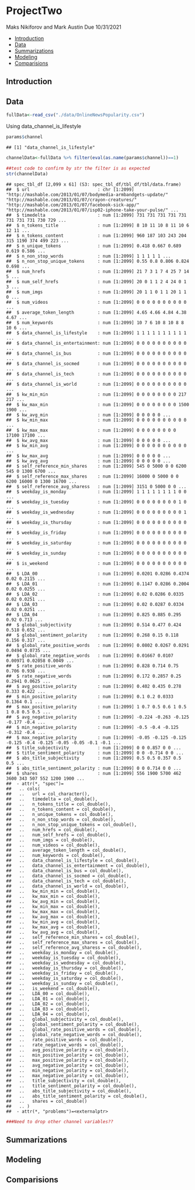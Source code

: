 ProjectTwo
================
Maks Nikiforov and Mark Austin
Due 10/31/2021

-   [Introduction](#introduction)
-   [Data](#data)
-   [Summarizations](#summarizations)
-   [Modeling](#modeling)
-   [Comparisions](#comparisions)

## Introduction

## Data

``` r
fullData<-read_csv("./data/OnlineNewsPopularity.csv")
```

Using data\_channel\_is\_lifestyle

``` r
params$channel
```

    ## [1] "data_channel_is_lifestyle"

``` r
channelData<-fullData %>% filter(eval(as.name(params$channel))==1) 

##test code to confirm by str the filter is as expected
str(channelData)
```

    ## spec_tbl_df [2,099 x 61] (S3: spec_tbl_df/tbl_df/tbl/data.frame)
    ##  $ url                          : chr [1:2099] "http://mashable.com/2013/01/07/bodymedia-armbandgets-update/" "http://mashable.com/2013/01/07/crayon-creatures/" "http://mashable.com/2013/01/07/facebook-sick-app/" "http://mashable.com/2013/01/07/isp02-iphone-take-your-pulse/" ...
    ##  $ timedelta                    : num [1:2099] 731 731 731 731 731 731 731 731 730 729 ...
    ##  $ n_tokens_title               : num [1:2099] 8 10 11 10 8 11 10 6 12 11 ...
    ##  $ n_tokens_content             : num [1:2099] 960 187 103 243 204 315 1190 374 499 223 ...
    ##  $ n_unique_tokens              : num [1:2099] 0.418 0.667 0.689 0.619 0.586 ...
    ##  $ n_non_stop_words             : num [1:2099] 1 1 1 1 1 ...
    ##  $ n_non_stop_unique_tokens     : num [1:2099] 0.55 0.8 0.806 0.824 0.698 ...
    ##  $ num_hrefs                    : num [1:2099] 21 7 3 1 7 4 25 7 14 5 ...
    ##  $ num_self_hrefs               : num [1:2099] 20 0 1 1 2 4 24 0 1 3 ...
    ##  $ num_imgs                     : num [1:2099] 20 1 1 0 1 1 20 1 1 0 ...
    ##  $ num_videos                   : num [1:2099] 0 0 0 0 0 0 0 0 0 0 ...
    ##  $ average_token_length         : num [1:2099] 4.65 4.66 4.84 4.38 4.67 ...
    ##  $ num_keywords                 : num [1:2099] 10 7 6 10 8 10 8 8 10 6 ...
    ##  $ data_channel_is_lifestyle    : num [1:2099] 1 1 1 1 1 1 1 1 1 1 ...
    ##  $ data_channel_is_entertainment: num [1:2099] 0 0 0 0 0 0 0 0 0 0 ...
    ##  $ data_channel_is_bus          : num [1:2099] 0 0 0 0 0 0 0 0 0 0 ...
    ##  $ data_channel_is_socmed       : num [1:2099] 0 0 0 0 0 0 0 0 0 0 ...
    ##  $ data_channel_is_tech         : num [1:2099] 0 0 0 0 0 0 0 0 0 0 ...
    ##  $ data_channel_is_world        : num [1:2099] 0 0 0 0 0 0 0 0 0 0 ...
    ##  $ kw_min_min                   : num [1:2099] 0 0 0 0 0 0 0 0 217 217 ...
    ##  $ kw_max_min                   : num [1:2099] 0 0 0 0 0 0 0 0 1500 1900 ...
    ##  $ kw_avg_min                   : num [1:2099] 0 0 0 0 0 ...
    ##  $ kw_min_max                   : num [1:2099] 0 0 0 0 0 0 0 0 0 0 ...
    ##  $ kw_max_max                   : num [1:2099] 0 0 0 0 0 0 0 0 17100 17100 ...
    ##  $ kw_avg_max                   : num [1:2099] 0 0 0 0 0 ...
    ##  $ kw_min_avg                   : num [1:2099] 0 0 0 0 0 0 0 0 0 0 ...
    ##  $ kw_max_avg                   : num [1:2099] 0 0 0 0 0 ...
    ##  $ kw_avg_avg                   : num [1:2099] 0 0 0 0 0 ...
    ##  $ self_reference_min_shares    : num [1:2099] 545 0 5000 0 0 6200 545 0 1300 6700 ...
    ##  $ self_reference_max_shares    : num [1:2099] 16000 0 5000 0 0 6200 16000 0 1300 16700 ...
    ##  $ self_reference_avg_sharess   : num [1:2099] 3151 0 5000 0 0 ...
    ##  $ weekday_is_monday            : num [1:2099] 1 1 1 1 1 1 1 1 0 0 ...
    ##  $ weekday_is_tuesday           : num [1:2099] 0 0 0 0 0 0 0 0 1 0 ...
    ##  $ weekday_is_wednesday         : num [1:2099] 0 0 0 0 0 0 0 0 0 1 ...
    ##  $ weekday_is_thursday          : num [1:2099] 0 0 0 0 0 0 0 0 0 0 ...
    ##  $ weekday_is_friday            : num [1:2099] 0 0 0 0 0 0 0 0 0 0 ...
    ##  $ weekday_is_saturday          : num [1:2099] 0 0 0 0 0 0 0 0 0 0 ...
    ##  $ weekday_is_sunday            : num [1:2099] 0 0 0 0 0 0 0 0 0 0 ...
    ##  $ is_weekend                   : num [1:2099] 0 0 0 0 0 0 0 0 0 0 ...
    ##  $ LDA_00                       : num [1:2099] 0.0201 0.0286 0.4374 0.02 0.2115 ...
    ##  $ LDA_01                       : num [1:2099] 0.1147 0.0286 0.2004 0.02 0.0255 ...
    ##  $ LDA_02                       : num [1:2099] 0.02 0.0286 0.0335 0.02 0.0251 ...
    ##  $ LDA_03                       : num [1:2099] 0.02 0.0287 0.0334 0.02 0.0251 ...
    ##  $ LDA_04                       : num [1:2099] 0.825 0.885 0.295 0.92 0.713 ...
    ##  $ global_subjectivity          : num [1:2099] 0.514 0.477 0.424 0.518 0.652 ...
    ##  $ global_sentiment_polarity    : num [1:2099] 0.268 0.15 0.118 0.156 0.317 ...
    ##  $ global_rate_positive_words   : num [1:2099] 0.0802 0.0267 0.0291 0.0494 0.0735 ...
    ##  $ global_rate_negative_words   : num [1:2099] 0.01667 0.0107 0.00971 0.02058 0.0049 ...
    ##  $ rate_positive_words          : num [1:2099] 0.828 0.714 0.75 0.706 0.938 ...
    ##  $ rate_negative_words          : num [1:2099] 0.172 0.2857 0.25 0.2941 0.0625 ...
    ##  $ avg_positive_polarity        : num [1:2099] 0.402 0.435 0.278 0.333 0.422 ...
    ##  $ min_positive_polarity        : num [1:2099] 0.1 0.2 0.0333 0.1364 0.1 ...
    ##  $ max_positive_polarity        : num [1:2099] 1 0.7 0.5 0.6 1 0.5 1 0.8 0.5 0.5 ...
    ##  $ avg_negative_polarity        : num [1:2099] -0.224 -0.263 -0.125 -0.177 -0.4 ...
    ##  $ min_negative_polarity        : num [1:2099] -0.5 -0.4 -0.125 -0.312 -0.4 ...
    ##  $ max_negative_polarity        : num [1:2099] -0.05 -0.125 -0.125 -0.125 -0.4 -0.125 -0.05 -0.05 -0.1 -0.1 ...
    ##  $ title_subjectivity           : num [1:2099] 0 0 0.857 0 0 ...
    ##  $ title_sentiment_polarity     : num [1:2099] 0 0 -0.714 0 0 ...
    ##  $ abs_title_subjectivity       : num [1:2099] 0.5 0.5 0.357 0.5 0.5 ...
    ##  $ abs_title_sentiment_polarity : num [1:2099] 0 0 0.714 0 0 ...
    ##  $ shares                       : num [1:2099] 556 1900 5700 462 3600 343 507 552 1200 1900 ...
    ##  - attr(*, "spec")=
    ##   .. cols(
    ##   ..   url = col_character(),
    ##   ..   timedelta = col_double(),
    ##   ..   n_tokens_title = col_double(),
    ##   ..   n_tokens_content = col_double(),
    ##   ..   n_unique_tokens = col_double(),
    ##   ..   n_non_stop_words = col_double(),
    ##   ..   n_non_stop_unique_tokens = col_double(),
    ##   ..   num_hrefs = col_double(),
    ##   ..   num_self_hrefs = col_double(),
    ##   ..   num_imgs = col_double(),
    ##   ..   num_videos = col_double(),
    ##   ..   average_token_length = col_double(),
    ##   ..   num_keywords = col_double(),
    ##   ..   data_channel_is_lifestyle = col_double(),
    ##   ..   data_channel_is_entertainment = col_double(),
    ##   ..   data_channel_is_bus = col_double(),
    ##   ..   data_channel_is_socmed = col_double(),
    ##   ..   data_channel_is_tech = col_double(),
    ##   ..   data_channel_is_world = col_double(),
    ##   ..   kw_min_min = col_double(),
    ##   ..   kw_max_min = col_double(),
    ##   ..   kw_avg_min = col_double(),
    ##   ..   kw_min_max = col_double(),
    ##   ..   kw_max_max = col_double(),
    ##   ..   kw_avg_max = col_double(),
    ##   ..   kw_min_avg = col_double(),
    ##   ..   kw_max_avg = col_double(),
    ##   ..   kw_avg_avg = col_double(),
    ##   ..   self_reference_min_shares = col_double(),
    ##   ..   self_reference_max_shares = col_double(),
    ##   ..   self_reference_avg_sharess = col_double(),
    ##   ..   weekday_is_monday = col_double(),
    ##   ..   weekday_is_tuesday = col_double(),
    ##   ..   weekday_is_wednesday = col_double(),
    ##   ..   weekday_is_thursday = col_double(),
    ##   ..   weekday_is_friday = col_double(),
    ##   ..   weekday_is_saturday = col_double(),
    ##   ..   weekday_is_sunday = col_double(),
    ##   ..   is_weekend = col_double(),
    ##   ..   LDA_00 = col_double(),
    ##   ..   LDA_01 = col_double(),
    ##   ..   LDA_02 = col_double(),
    ##   ..   LDA_03 = col_double(),
    ##   ..   LDA_04 = col_double(),
    ##   ..   global_subjectivity = col_double(),
    ##   ..   global_sentiment_polarity = col_double(),
    ##   ..   global_rate_positive_words = col_double(),
    ##   ..   global_rate_negative_words = col_double(),
    ##   ..   rate_positive_words = col_double(),
    ##   ..   rate_negative_words = col_double(),
    ##   ..   avg_positive_polarity = col_double(),
    ##   ..   min_positive_polarity = col_double(),
    ##   ..   max_positive_polarity = col_double(),
    ##   ..   avg_negative_polarity = col_double(),
    ##   ..   min_negative_polarity = col_double(),
    ##   ..   max_negative_polarity = col_double(),
    ##   ..   title_subjectivity = col_double(),
    ##   ..   title_sentiment_polarity = col_double(),
    ##   ..   abs_title_subjectivity = col_double(),
    ##   ..   abs_title_sentiment_polarity = col_double(),
    ##   ..   shares = col_double()
    ##   .. )
    ##  - attr(*, "problems")=<externalptr>

``` r
###Need to drop other channel variables??
```

## Summarizations

## Modeling

## Comparisions
